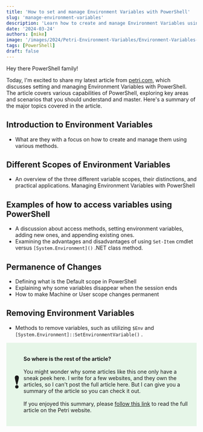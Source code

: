 ```yaml
---
title: 'How to set and manage Environment Variables with PowerShell'
slug: 'manage-environment-variables'
description: 'Learn how to create and manage Environment Variables using PowerShell'
date: '2024-03-24'
authors: [mike]
image: '/images/2024/Petri-Environment-Variables/Environment-Variables-Header.webp'
tags: [PowerShell]
draft: false
---
```


Hey there PowerShell family!

Today, I'm excited to share my latest article from [petri.com](https://petri.com), which discusses setting and managing Environment Variables with PowerShell. The article covers various capabilities of PowerShell, exploring key areas and scenarios that you should understand and master. Here's a summary of the major topics covered in the article.

## Introduction to Environment Variables

- What are they with a focus on how to create and manage them using various methods.

## Different Scopes of Environment Variables

- An overview of the three different variable scopes, their distinctions, and practical applications. Managing Environment Variables with PowerShell

## Examples of how to access variables using PowerShell

- A discussion about access methods, setting environment variables, adding new ones, and appending existing ones.
- Examining the advantages and disadvantages of using `Set-Item` cmdlet versus `[System.Environment]()` .NET class method.

## Permanence of Changes

- Defining what is the Default scope in PowerShell
- Explaining why some variables disappear when the session ends
- How to make Machine or User scope changes permanent

## Removing Environment Variables

- Methods to remove variables, such as utilizing `$Env` and `[System.Environment]::SetEnvironmentVariable()` .

<html lang="en">
<head>
<meta charset="UTF-8">
<meta name="viewport" content="width=device-width, initial-scale=1.0">
<style>
.callout {
  padding: 20px;
  background-color: #E6F6E8;
  display: flex;
  align-items: center;
}
.emoji {
            font-size: 48px;
            margin-right: 10px;
        }
</style>
</head>
<body>

<div class="callout">
    <div class="emoji">&#10071;</div>
  <p><b>So where is the rest of the article?</b>
  <br>
  <br>
   You might wonder why some articles like this one only have a sneak peek here. I write for a few websites, and they own the articles, so I can't post the full article here. But I can give you a summary of the article so you can check it out.
  <br>
  <br>
  If you enjoyed this summary, please <a href="https://petri.com/powershell-set-environment-variable/">follow this link</a> to read the full article on the Petri website.</p>
</div>
